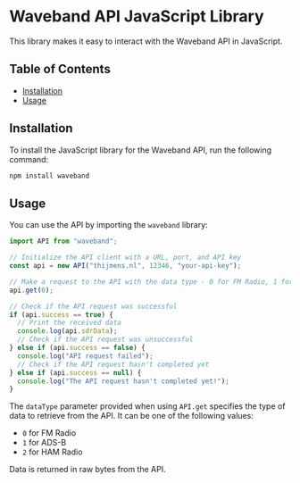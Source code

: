 # Waveband API JavaScript Library

This library makes it easy to interact with the Waveband API in JavaScript.

## Table of Contents

- [Installation](#installation)
- [Usage](#usage)

## Installation

To install the JavaScript library for the Waveband API, run the following command:

```bash
npm install waveband
```

## Usage

You can use the API by importing the `waveband` library:

```javascript
import API from "waveband";

// Initialize the API client with a URL, port, and API key
const api = new API("thijmens.nl", 12346, "your-api-key");

// Make a request to the API with the data type - 0 for FM Radio, 1 for ADS-B and 2 for HAM Radio
api.get(0);

// Check if the API request was successful
if (api.success == true) {
  // Print the received data
  console.log(api.sdrData);
  // Check if the API request was unsuccessful
} else if (api.success == false) {
  console.log("API request failed");
  // Check if the API request hasn't completed yet
} else if (api.success == null) {
  console.log("The API request hasn't completed yet!");
}
```

The `dataType` parameter provided when using `API.get` specifies the type of data to retrieve from the API. It can be one of the following values:

- `0` for FM Radio
- `1` for ADS-B
- `2` for HAM Radio

Data is returned in raw bytes from the API.
